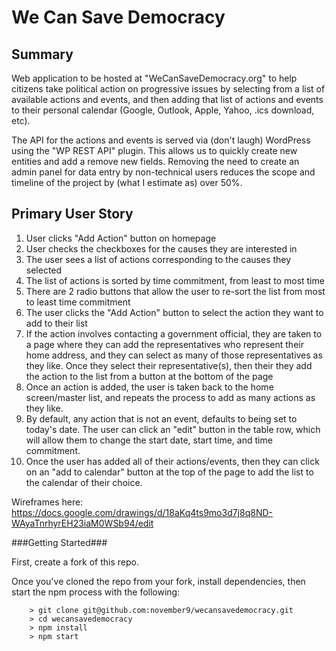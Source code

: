 # We Can Save Democracy

## Summary
Web application to be hosted at "WeCanSaveDemocracy.org" to help citizens take political action on progressive issues by selecting from a list of available actions and events, and then adding that list of actions and events to their personal calendar (Google, Outlook, Apple, Yahoo, .ics download, etc).

The API for the actions and events is served via (don't laugh) WordPress using the "WP REST API" plugin. This allows us to quickly create new entities and add a remove new fields. Removing the need to create an admin panel for data entry by non-technical users reduces the scope and timeline of the project by (what I estimate as) over 50%.   

## Primary User Story
1. User clicks "Add Action" button on homepage
2. User checks the checkboxes for the causes they are interested in
3. The user sees a list of actions corresponding to the causes they selected
4. The list of actions is sorted by time commitment, from least to most time
5. There are 2 radio buttons that allow the user to re-sort the list from most to least time commitment
6. The user clicks the "Add Action" button to select the action they want to add to their list
7. If the action involves contacting a government official, they are taken to a page where they can add the representatives who represent their home address, and they can select as many of those representatives as they like. Once they select their representative(s), then their they add the action to the list from a button at the bottom of the page
8. Once an action is added, the user is taken back to the home screen/master list, and repeats the process to add as many actions as they like.
9. By default, any action that is not an event, defaults to being set to today's date. The user can click an "edit" button in the table row, which will allow them to change the start date, start time, and time commitment.
10. Once the user has added all of their actions/events, then they can click on an "add to calendar" button at the top of the page to add the list to the calendar of their choice.

Wireframes here:
https://docs.google.com/drawings/d/18aKq4ts9mo3d7j8q8ND-WAyaTnrhyrEH23iaM0WSb94/edit

###Getting Started###

First, create a fork of this repo.

Once you've cloned the repo from your fork, install dependencies, then start the npm process with the following:

```
	> git clone git@github.com:november9/wecansavedemocracy.git
	> cd wecansavedemocracy
	> npm install
	> npm start
```
